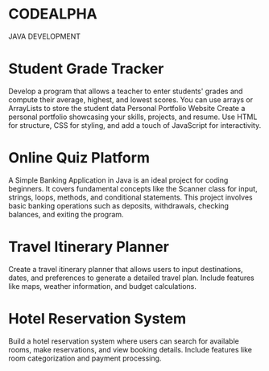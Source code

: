 # CODEALPHA
JAVA DEVELOPMENT


# Student Grade Tracker
Develop a program that allows a teacher to enter
students' grades and compute their average,
highest, and lowest scores. You can use arrays or
ArrayLists to store the student data
Personal Portfolio Website
Create a personal portfolio showcasing your skills,
projects, and resume. Use HTML for structure, CSS
for styling, and add a touch of JavaScript for
interactivity.

# Online Quiz Platform
A Simple Banking Application in Java is an ideal project
for coding beginners. It covers fundamental concepts
like the Scanner class for input, strings, loops, methods,
and conditional statements. This project involves basic
banking operations such as deposits, withdrawals,
checking balances, and exiting the program.

# Travel Itinerary Planner
Create a travel itinerary planner that allows users to
input destinations, dates, and preferences to generate
a detailed travel plan. Include features like maps,
weather information, and budget calculations.


# Hotel Reservation System
Build a hotel reservation system where users can
search for available rooms, make reservations, and view
booking details. Include features like room
categorization and payment processing.
